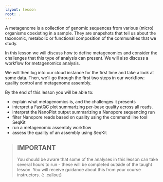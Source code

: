 ```yaml
---
layout: lesson
root: .
---
```

A metagenome is a collection of genomic sequences from various (micro) organisms coexisting in a sample. They are snapshots that tell us about the taxonomic, metabolic or functional composition of the communities that we study.

In this lesson we will discuss how to define metagenomics and consider the challenges that this type of analysis can present. We will also discuss a workflow for metagenomics analysis.

We will then log into our cloud instance for the first time and take a look at some data. Then, we'll go through the first two steps in our workflow: quality control and metagenome assembly.

By the end of this lesson you will be able to:
- explain what metagenomics is, and the challenges it presents
- interpret a FastQC plot summarizing per-base quality across all reads.
- interpret the NanoPlot output summarizing a Nanopore sequencing run
- filter Nanopore reads based on quality using the command line tool SeqKit
- run a metagenomic assembly workflow
- assess the quality of an assembly using SeqKit

> ## IMPORTANT
> You should be aware that some of the analyses in this lesson can take several hours to run - these will be completed outside of the taught lesson. You will receive guidance about this from your course instructors.
{: .callout}